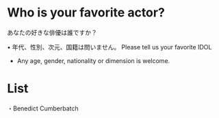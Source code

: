 # Who is your favorite actor?
あなたの好きな俳優は誰ですか？

• 年代、性別、次元、国籍は問いません。
Please tell us your favorite IDOL

- Any age, gender, nationality or dimension is welcome.
# List
・Benedict Cumberbatch
